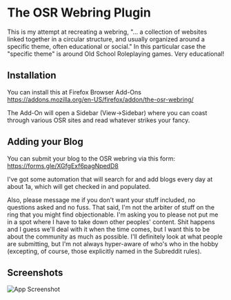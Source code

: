 
# The OSR Webring Plugin

This is my attempt at recreating a webring, "... a collection of websites linked together in a circular structure, and usually organized around a specific theme, often educational or social." In this particular case the "specific theme" is around Old School Roleplaying games. Very educational!


## Installation

You can install this at Firefox Browser Add-Ons  https://addons.mozilla.org/en-US/firefox/addon/the-osr-webring/ 

The Add-On will open a Sidebar (View->Sidebar) where you can coast through various OSR sites and read whatever strikes your fancy.
    
## Adding your Blog

You can submit your blog to the OSR webring via this form: https://forms.gle/XGfgExf6pagNpedD8

I've got some automation that will search for and add blogs every day at about 1a, which will get checked in and populated.

Also, please message me if you don't want your stuff included, no questions asked and no fuss. That said, I'm not the arbiter of stuff on the ring that you might find objectionable. I'm asking you to please not put me in a spot where I have to take down other peoples' content. Shit happens and I guess we'll deal with it when the time comes, but I want this to be about the community as much as possible. I'll definitely look at what people are submitting, but I'm not always hyper-aware of who's who in the hobby (excepting, of course, those explicitly named in the Subreddit rules).



## Screenshots

![App Screenshot](https://addons.mozilla.org/user-media/previews/full/284/284026.png?modified=1687314683)

